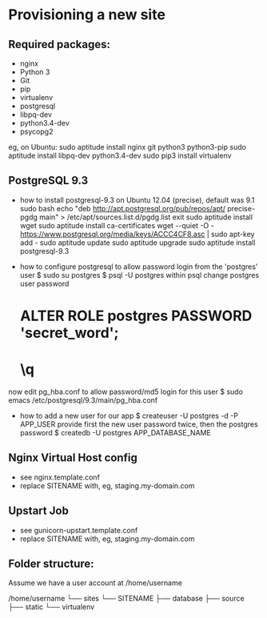 
Provisioning a new site
=======================

## Required packages:

* nginx
* Python 3
* Git
* pip
* virtualenv
* postgresql
* libpq-dev
* python3.4-dev
* psycopg2


eg, on Ubuntu:
    sudo aptitude install nginx git python3 python3-pip
    sudo aptitude install libpq-dev python3.4-dev
    sudo pip3 install virtualenv

## PostgreSQL 9.3

* how to install postgresql-9.3 on Ubuntu 12.04 (precise), default was 9.1
    sudo bash
    echo "deb http://apt.postgresql.org/pub/repos/apt/ precise-pgdg main" > /etc/apt/sources.list.d/pgdg.list
    exit
    sudo aptitude install wget
    sudo aptitude install ca-certificates
    wget --quiet -O - https://www.postgresql.org/media/keys/ACCC4CF8.asc | sudo apt-key add -
    sudo aptitude update
    sudo aptitude upgrade
    sudo aptitude install postgresql-9.3

* how to configure postgresql to allow password login from the 'postgres' user
    $ sudo su postgres
    $ psql -U postgres
within psql change postgres user password
    # ALTER ROLE postgres PASSWORD 'secret_word';
    # \q
now edit pg_hba.conf to allow password/md5 login for this user
    $ sudo emacs /etc/postgresql/9.3/main/pg_hba.conf

* how to add a new user for our app
    $ createuser -U postgres -d -P APP_USER
provide first the new user password twice, then the postgres password
    $ createdb -U postgres APP_DATABASE_NAME



## Nginx Virtual Host config

* see nginx.template.conf
* replace SITENAME with, eg, staging.my-domain.com

## Upstart Job

* see gunicorn-upstart.template.conf
* replace SITENAME with, eg, staging.my-domain.com

## Folder structure:
Assume we have a user account at /home/username

/home/username
└── sites
    └── SITENAME
        ├── database
        ├── source
        ├── static
        └── virtualenv


